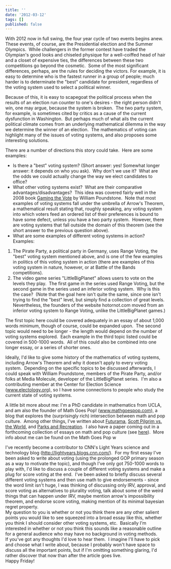 ```yaml
---
title: ''
date: '2012-03-12'
tags: []
published: false
---
```


With 2012 now in full swing, the four year cycle of two events begins anew.  These events, of course, are the Presidential election and the Summer Olympics.  While challengers in the former contest have traded the Olympian's good looks and chiseled physique for a well-coiffed head of hair and a closet of expensive ties, the differences between these two competitions go beyond the cosmetic.  Some of the most significant differences, perhaps, are the rules for deciding the victors. For example, it is easy to determine who is the fastest runner in a group of people; much harder is to determinate the "best" candidate for president, regardless of the voting system used to select a political winner.

Because of this, it is easy to scapegoat the political process when the results of an election run counter to one's desires - the right person didn't win, one may argue, because the system is broken.  The two party system, for example, is sometimes cited by critics as a cause of the current dysfunction in Washington.  But perhaps much of what ails the current political climate comes from an underlying mathematical dilemma in the way we determine the winner of an election.  The mathematics of voting can highlight many of the issues of voting systems, and also proposes some interesting solutions.

There are a number of directions this story could take.  Here are some examples:
<ul>
	<li>Is there a "best" voting system? (Short answer: yes! Somewhat longer answer: it depends on who you ask).  Why don't we use it?  What are the odds we could actually change the way we elect candidates to office?</li>
	<li>What other voting systems exist?  What are their comparative advantages/disadvantages?  This idea was covered fairly well in the 2008 book <span style="text-decoration: underline;">Gaming the Vote</span> by William Poundstone.  Note that most examples of voting systems fall under the umbrella of Arrow's Theorem, a mathematical result stating that, roughly speaking, any voting system into which voters feed an ordered list of their preferences is bound to have some defect, unless you have a two party system.  However, there are voting systems that fall outside the domain of this theorem (see the short answer to the previous question above).</li>
	<li>What are some examples of different voting systems in action? Examples:</li>
</ul>
<ol>
	<li>The Pirate Party, a political party in Germany, uses Range Voting, the "best" voting system mentioned above, and is one of the few examples in politics of this voting system in action (there are examples of this voting system in nature, however, or at Battle of the Bands competitions).</li>
	<li>The video game series "LittleBigPlanet" allows users to vote on the levels they play.  The first game in the series used Range Voting, but the second game in the series used an inferior voting system.  Why is this the case?  (Note that the goal here isn't quite the same, since one isn't trying to find the "best" level, but simply find a collection of great levels.  Nevertheless, the founders of the website hotornot.com moved from an inferior voting system to Range Voting, unlike the LittleBigPlanet games.)</li>
</ol>
The first topic here could be covered adequately in an essay of about 1,000 words minimum, though of course, could be expanded upon.  The second topic would need to be longer - the length would depend on the number of voting systems explored.  Each example in the third topic listed could be covered in 500-1000 words.  All of this could also be combined into one longer essay, or a series of shorter ones.

Ideally, I'd like to give some history of the mathematics of voting systems, including Arrow's Theorem and why it doesn't apply to every voting system.  Depending on the specific topics to be discussed afterwards, I could speak with William Poundstone, members of the Pirate Party, and/or folks at Media Molecule, developer of the LittleBigPlanet series.  I'm also a contributing member at the Center for Election Science (www.electology.org), so I have some connections to people who study the current state of voting systems.

A little bit more about me: I'm a PhD candidate in mathematics from UCLA, and am also the founder of Math Goes Pop! (www.mathgoespop.com), a blog that explores the (surprisingly rich) intersection between math and pop culture.  Among other things, I've written about <a href="http://www.mathgoespop.com/2010/08/the-futurama-theorem.html">Futurama</a>, <a href="http://www.mathgoespop.com/2010/09/scott-pilgrim-vs-gravity.html">Scott Pilgrim vs. the World</a>, and <a href="http://www.mathgoespop.com/2011/05/parks-and-recreational-mathematics.html">Parks and Recreation</a>.  I also have a paper coming out in a forthcoming collection of essays on math and pop culture (see <a href="http://www.mcfarlandpub.com/book-2.php?id=978-0-7864-4978-1">here</a>).  More info about me can be found on the Math Goes Pop w
<div>I've recently become a contributor to CNN's Light Years science and technology blog (<a href="http://lightyears.blogs.cnn.com/" target="_blank">http://lightyears.blogs.cnn.<wbr>com/</wbr></a>).  For my first essay I've been asked to write about voting (using the prolonged GOP primary season as a way to motivate the topic), and though I've only got 750-1000 words to play with, I'd like to discuss a couple of different voting systems and make a plug for score voting at the end.  I've been asked to briefly discuss several different voting systems and then use math to give endorsements - since the word limit isn't huge, I was thinking of discussing only IRV, approval, and score voting as alternatives to plurality voting, talk about some of the weird things that can happen under IRV, maybe mention arrow's impossibility theorem, and endorse score voting, making mention of its minimal bayesian regret property.</div>
<div>My question to you is whether or not you think there are any other salient points you would like to see squeezed into a broad essay like this, whether you think I should consider other voting systems, etc.  Basically I'm interested in whether or not you think this sounds like a reasonable outline for a general audience who may have no background in voting methods.</div>
<div>If you've got any thoughts I'd love to hear them.  I imagine I'll have to pick and choose what I write about, because I probably won't have space to discuss all the important points, but if I'm omitting something glaring, I'd rather discover that now than after the article goes live.</div>
<div>Happy Friday!</div>
&nbsp;
